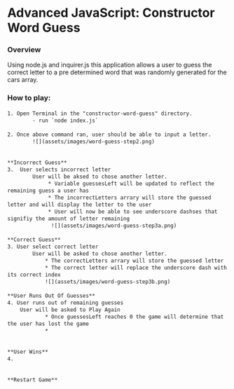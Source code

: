 # Advanced JavaScript: Constructor Word Guess

### Overview
Using node.js and inquirer.js this application allows a user to guess the correct letter to a pre determined word that was randomly generated for the cars array.


### How to play: 
    
    1. Open Terminal in the "constructor-word-guess" directory.
            - run `node index.js`
    
    2. Once above command ran, user should be able to input a letter.
            ![](assets/images/word-guess-step2.png)


    **Incorrect Guess** 
    3.  User selects incorrect letter
            User will be aksed to chose another letter.
                 * Variable guessesLeft will be updated to reflect the remaining guess a user has 
                 * The incorrectLetters arrary will store the guessed letter and will display the letter to the user
                 * User will now be able to see underscore dashses that signifiy the amount of letter remaining 
                  ![](assets/images/word-guess-step3a.png)

    **Correct Guess** 
    3. User select correct letter
            User will be asked to chose another letter.
                * The correctLetters arrary will store the guessed letter
                * The correct letter will replace the underscore dash with its correct index 
                ![](assets/images/word-guess-step3b.png)

    **User Runs Out Of Guesses**
    4. User runs out of remaining guesses
        User will be asked to Play Again
                * Once guessesLeft reaches 0 the game will determine that the user has lost the game
                * 


    **User Wins**
    4. 


    **Restart Game**

